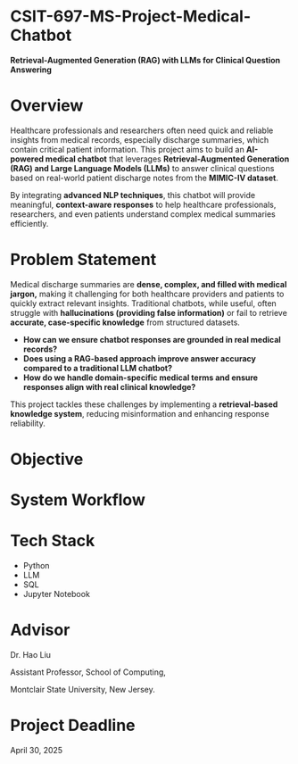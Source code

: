 # CSIT-697-MS-Project-Medical-Chatbot

**Retrieval-Augmented Generation (RAG) with LLMs for Clinical Question Answering**

# Overview

Healthcare professionals and researchers often need quick and reliable insights from medical records, especially discharge summaries, which contain critical patient information. This project aims to build an **AI-powered medical chatbot** that leverages **Retrieval-Augmented Generation (RAG) and Large Language Models (LLMs)** to answer clinical questions based on real-world patient discharge notes from the **MIMIC-IV dataset**.

By integrating **advanced NLP techniques**, this chatbot will provide meaningful, **context-aware responses** to help healthcare professionals, researchers, and even patients understand complex medical summaries efficiently.

# Problem Statement

Medical discharge summaries are **dense, complex, and filled with medical jargon,** making it challenging for both healthcare providers and patients to quickly extract relevant insights. Traditional chatbots, while useful, often struggle with **hallucinations (providing false information)** or fail to retrieve **accurate, case-specific knowledge** from structured datasets.

- **How can we ensure chatbot responses are grounded in real medical records?**
- **Does using a RAG-based approach improve answer accuracy compared to a traditional LLM chatbot?**
- **How do we handle domain-specific medical terms and ensure responses align with real clinical knowledge?**

This project tackles these challenges by implementing a **retrieval-based knowledge system**, reducing misinformation and enhancing response reliability.


# Objective

# System Workflow

# Tech Stack

- Python
- LLM
- SQL
- Jupyter Notebook

# Advisor

Dr. Hao Liu

Assistant Professor, School of Computing,

Montclair State University, New Jersey.

# Project Deadline 

April 30, 2025
